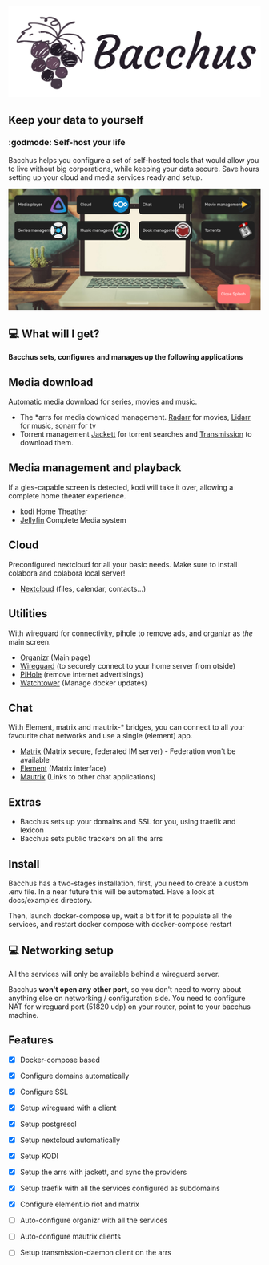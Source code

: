 <span style="display:block;text-align:center">[![](https://raw.githubusercontent.com/XayOn/bacchus/develop/docs/bacchus.png)](https://github.com/XayOn/bacchus) </span>


## Keep your data to yourself

### :godmode: Self-host your life

Bacchus helps you configure a set of self-hosted tools that would allow you to
live without big corporations, while keeping your data secure. Save hours
setting up your cloud and media services ready and setup.

![](https://raw.githubusercontent.com/XayOn/bacchus/develop/docs/main.png)

## :computer: What will I get?

**Bacchus sets, configures and manages up the following applications**

## Media download

Automatic media download for series, movies and music.

- The \*arrs for media download management. [Radarr][3] for movies, [Lidarr][4]
  for music, [sonarr][9] for tv 
- Torrent management [Jackett][6] for torrent searches and [Transmission][7] to
  download them. 

## Media management and playback

If a gles-capable screen is detected, kodi will take it over, allowing a
complete home theater experience.

- [kodi][12] Home Theather
- [Jellyfin][13] Complete Media system

## Cloud

Preconfigured nextcloud for all your basic needs.
Make sure to install colabora and colabora local server!

- [Nextcloud][8] (files, calendar, contacts...)

## Utilities

With wireguard for connectivity, pihole to remove ads, and organizr as *the*
main screen.

- [Organizr][21] (Main page)
- [Wireguard][10] (to securely connect to your home server from otside)
- [PiHole][14] (remove internet advertisings)
- [Watchtower][20] (Manage docker updates)

## Chat

With Element, matrix and mautrix-\* bridges, you can connect to all your
favourite chat networks and use a single (element) app.

- [Matrix][23] (Matrix secure, federated IM server) - Federation won't be available
- [Element][24] (Matrix interface)
- [Mautrix][25] (Links to other chat applications)

## Extras

- Bacchus sets up your domains and SSL for you, using traefik and lexicon
- Bacchus sets public trackers on all the arrs

## Install 

Bacchus has a two-stages installation, first, you need to create a custom .env file. 
In a near future this will be automated. Have a look at docs/examples directory.

Then, launch docker-compose up, wait a bit for it to populate all the services,
and restart docker compose with docker-compose restart

## :computer: Networking setup

All the services will only be available behind a wireguard server.

Bacchus **won't open any other port**, so you don't need to worry about
anything else on networking / configuration side. You need to configure NAT for
wireguard port (51820 udp) on your router, point
to your bacchus machine. 

## Features

- [X] Docker-compose based
- [X] Configure domains automatically
- [X] Configure SSL
- [X] Setup wireguard with a client
- [X] Setup postgresql
- [X] Setup nextcloud automatically
- [X] Setup KODI
- [X] Setup the arrs with jackett, and sync the providers
- [X] Setup traefik with all the services configured as subdomains
- [X] Configure element.io riot and matrix
- [ ] Auto-configure organizr with all the services 
- [ ] Auto-configure mautrix clients
- [ ] Setup transmission-daemon client on the arrs


[1]: https://github.com/nextcloud/nextcloud
[2]: https://lazylibrarian.gitlab.io
[3]: https://radarr.video
[4]: https://lidarr.audio
[5]: https://sonarr.tv
[6]: https://github.com/Jackett/Jackett
[7]: https://transmissionbt.com
[8]: https://nextcloud.com
[9]: https://sonarr.tv
[10]: https://www.wireguard.com/
[12]: https://kodi.tv
[13]: https://jellyfin.org
[14]: https://pi-hole.net/
[20]: https://github.com/containrrr/watchtower
[21]: https://organizr.app
[23]: https://matrix.org
[24]: https://element.io/
[25]: https://docs.mau.fi/bridges/
